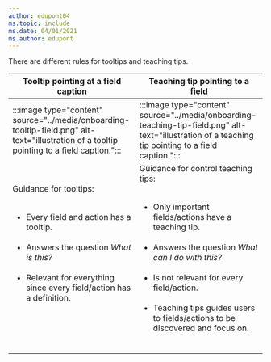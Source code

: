 ```yaml
---
author: edupont04
ms.topic: include
ms.date: 04/01/2021
ms.author: edupont
---
```

There are different rules for tooltips and teaching tips.

| Tooltip pointing at a field caption | Teaching tip pointing to a field |
|--|--|
| :::image type="content" source="../media/onboarding-tooltip-field.png" alt-text="illustration of a tooltip pointing to a field caption."::: | :::image type="content" source="../media/onboarding-teaching-tip-field.png" alt-text="illustration of a teaching tip pointing to a field caption."::: |
| Guidance for tooltips:</br><ul></br><li>Every field and action has a tooltip.</li></br><li>Answers the question *What is this?*</li></br><li>Relevant for everything since every field/action has a definition.</li></br></ul></br> | Guidance for control teaching tips:</br><ul></br><li>Only important fields/actions have a teaching tip.</li></br><li>Answers the question *What can I do with this?*</li></br><li>Is not relevant for every field/action.</li></br><li>Teaching tips guides users to fields/actions to be discovered and focus on.</li></br></ul> |
